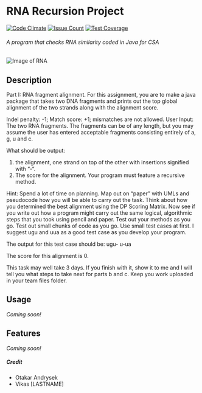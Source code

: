 # RNA Recursion Project
[![Code Climate](https://codeclimate.com/github/otakar-sst/rna-recursion/badges/gpa.svg)](https://codeclimate.com/github/otakar-sst/rna-recursion)
[![Issue Count](https://codeclimate.com/github/otakar-sst/rna-recursion/badges/issue_count.svg)](https://codeclimate.com/github/otakar-sst/rna-recursion)
[![Test Coverage](https://codeclimate.com/github/otakar-sst/rna-recursion/badges/coverage.svg)](https://codeclimate.com/github/otakar-sst/rna-recursion/coverage)
###### A program that checks RNA similarity coded in Java for CSA
![Image of RNA](http://www.umichrna.org/wp-content/uploads/2016/01/rna-slide.jpg)


## Description
Part I:  RNA fragment alignment.  For this assignment, you are to make a java package that takes two DNA fragments and prints out the top global alignment of the two strands along with the alignment score.

Indel penalty: -1; Match score: +1; mismatches are not allowed.
User Input: The two RNA fragments. The fragments can be of any length, but you may assume the user has entered acceptable fragments consisting entirely of a, g, u and c.

What should be output:  
1. the alignment, one strand on top of the other with insertions signified with “-“. 
2. The score for the alignment.
Your program must feature a recursive method.

Hint:  Spend a lot of time on planning.  Map out on “paper” with UMLs and pseudocode how you will be able to carry out the task.  Think about how you determined the best alignment using the DP Scoring Matrix.  Now see if you write out how a program might carry out the same logical, algorithmic steps that you took using pencil and paper.
Test out your methods as you go.  Test out small chunks of code as you go.  Use small test cases at first.  I suggest ugu and uua as a good test case as you develop your program.

The output for this test case should be:
ugu-
u-ua

The score for this alignment is 0.

This task may well take 3 days.  If you finish with it, show it to me and I will tell you what steps to take next for parts b and c.
Keep you work uploaded in your team files folder.

## Usage
*Coming soon!*

## Features
*Coming soon!*


##### Credit
- Otakar Andrysek
- Vikas [LASTNAME]
